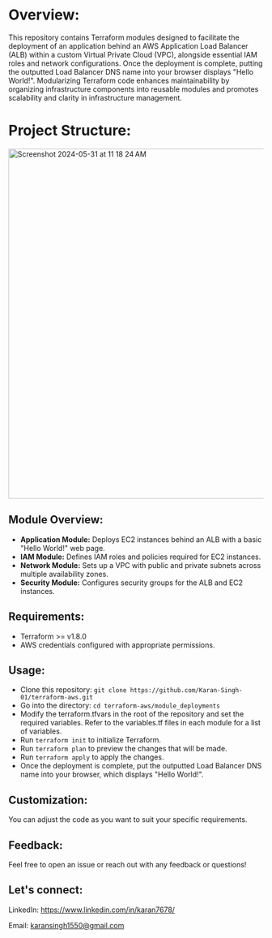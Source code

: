 # **Overview:** 

This repository contains Terraform modules designed to facilitate the deployment of an application behind an AWS Application Load Balancer (ALB) within a custom Virtual Private Cloud (VPC), alongside essential IAM roles and network configurations. Once the deployment is complete, putting the outputted Load Balancer DNS name into your browser displays "Hello World!". Modularizing Terraform code enhances maintainability by organizing infrastructure components into reusable modules and promotes scalability and clarity in infrastructure management.

# **Project Structure:**

<img width="690" alt="Screenshot 2024-05-31 at 11 18 24 AM" src="https://github.com/Karan-Singh-01/terraform-aws/assets/157451190/a26940c7-4e62-43e9-9dca-a78edf42009d">

## **Module Overview:**

- **Application Module:** Deploys EC2 instances behind an ALB with a basic "Hello World!" web page.
- **IAM Module:** Defines IAM roles and policies required for EC2 instances.
- **Network Module:** Sets up a VPC with public and private subnets across multiple availability zones.
- **Security Module:** Configures security groups for the ALB and EC2 instances.

## **Requirements:**

- Terraform >= v1.8.0
- AWS credentials configured with appropriate permissions.

## **Usage:**
- Clone this repository: ```git clone https://github.com/Karan-Singh-01/terraform-aws.git```
- Go into the directory: ```cd terraform-aws/module_deployments```
- Modify the terraform.tfvars in the root of the repository and set the required variables. Refer to the variables.tf files in each module for a list of variables.
- Run ```terraform init``` to initialize Terraform.
- Run ```terraform plan``` to preview the changes that will be made.
- Run ```terraform apply``` to apply the changes.
- Once the deployment is complete, put the outputted Load Balancer DNS name into your browser, which displays "Hello World!".

## **Customization:** 

You can adjust the code as you want to suit your specific requirements.

## **Feedback:**

Feel free to open an issue or reach out with any feedback or questions!

## **Let's connect:**

LinkedIn: https://www.linkedin.com/in/karan7678/

Email: karansingh1550@gmail.com
